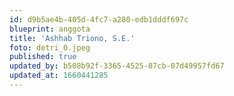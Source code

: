 ```yaml
---
id: d9b5ae4b-405d-4fc7-a280-edb1dddf697c
blueprint: anggota
title: 'Ashhab Triono, S.E.'
foto: detri_0.jpeg
published: true
updated_by: b508b92f-3365-4525-87cb-07d49957fd67
updated_at: 1660441285
---
```

